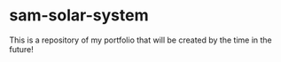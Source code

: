 # sam-solar-system
This is a repository of my portfolio that will be created by the time in the future!
